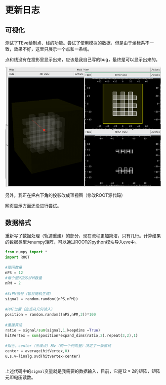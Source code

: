 # 更新日志

## 可视化
测试了TEve绘制点、线的功能。尝试了使用模拟的数据，但是由于坐标系不一致，效果不好，这里只展示一个点和一条线。

点和线没有在投影里显示出来，应该是我自己写的bug，最终是可以显示出来的。

![avatar](pic/200802_1.png)

另外，我正在把右下角的投影改成顶视图（修改ROOT源代码）

网页显示方面还没进行尝试。

## 数据格式
重新写了数据处理（轨迹重建）的部分，现在流程更加简洁，只有几行。计算结果的数据类型为numpy矩阵，可以通过ROOT的python模块导入eve中。
```python
from numpy import *
import ROOT

#塑闪数量
nPS = 12
#每个塑闪的SiPM数量
nPM = 2

#SiPM信号（暂且随机生成）
signal = random.random((nPS,nPM))

#PMT位置（应当从几何读入）
position = random.random((nPS,nPM,3))*100

#重建算法
ratio = signal/sum(signal,1,keepdims =True)
hitVertex = sum(position*expand_dims(ratio,2).repeat(3,2),1)

#拟合。center（三维点）和v（的一个列向量）决定了一条直线
center = average(hitVertex,0)
u,s,v=linalg.svd(hitVertex-center)

```

## 

上述代码中的```signal```变量就是我需要的数据输入，目前，它是$12\times 2$的矩阵，矩阵元即电压读数。












